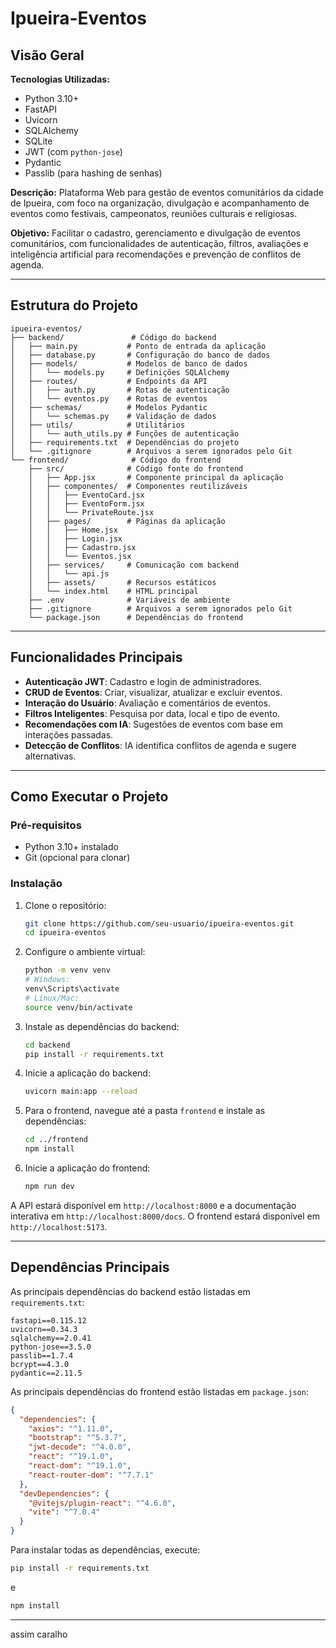 # Ipueira-Eventos

## Visão Geral

**Tecnologias Utilizadas:**

* Python 3.10+
* FastAPI
* Uvicorn
* SQLAlchemy
* SQLite
* JWT (com `python-jose`)
* Pydantic
* Passlib (para hashing de senhas)

**Descrição:**
Plataforma Web para gestão de eventos comunitários da cidade de Ipueira, com foco na organização, divulgação e acompanhamento de eventos como festivais, campeonatos, reuniões culturais e religiosas.

**Objetivo:**
Facilitar o cadastro, gerenciamento e divulgação de eventos comunitários, com funcionalidades de autenticação, filtros, avaliações e inteligência artificial para recomendações e prevenção de conflitos de agenda.

---

## Estrutura do Projeto

```
ipueira-eventos/
├── backend/               # Código do backend
│   ├── main.py           # Ponto de entrada da aplicação
│   ├── database.py       # Configuração do banco de dados
│   ├── models/           # Modelos de banco de dados
│   │   └── models.py     # Definições SQLAlchemy
│   ├── routes/           # Endpoints da API
│   │   ├── auth.py       # Rotas de autenticação
│   │   └── eventos.py    # Rotas de eventos
│   ├── schemas/          # Modelos Pydantic
│   │   └── schemas.py    # Validação de dados
│   ├── utils/            # Utilitários
│   │   └── auth_utils.py # Funções de autenticação
│   ├── requirements.txt  # Dependências do projeto
│   └── .gitignore        # Arquivos a serem ignorados pelo Git
└── frontend/              # Código do frontend
    ├── src/              # Código fonte do frontend
    │   ├── App.jsx       # Componente principal da aplicação
    │   ├── componentes/  # Componentes reutilizáveis
    │   │   ├── EventoCard.jsx
    │   │   ├── EventoForm.jsx
    │   │   └── PrivateRoute.jsx
    │   ├── pages/        # Páginas da aplicação
    │   │   ├── Home.jsx
    │   │   ├── Login.jsx
    │   │   ├── Cadastro.jsx
    │   │   └── Eventos.jsx
    │   ├── services/     # Comunicação com backend
    │   │   └── api.js
    │   ├── assets/       # Recursos estáticos
    │   └── index.html    # HTML principal
    ├── .env              # Variáveis de ambiente
    ├── .gitignore        # Arquivos a serem ignorados pelo Git
    └── package.json      # Dependências do frontend
```

---

## Funcionalidades Principais

* **Autenticação JWT**: Cadastro e login de administradores.
* **CRUD de Eventos**: Criar, visualizar, atualizar e excluir eventos.
* **Interação do Usuário**: Avaliação e comentários de eventos.
* **Filtros Inteligentes**: Pesquisa por data, local e tipo de evento.
* **Recomendações com IA**: Sugestões de eventos com base em interações passadas.
* **Detecção de Conflitos**: IA identifica conflitos de agenda e sugere alternativas.

---

## Como Executar o Projeto

### Pré-requisitos

* Python 3.10+ instalado
* Git (opcional para clonar)

### Instalação

1. Clone o repositório:

   ```bash
   git clone https://github.com/seu-usuario/ipueira-eventos.git
   cd ipueira-eventos
   ```

2. Configure o ambiente virtual:

   ```bash
   python -m venv venv
   # Windows:
   venv\Scripts\activate
   # Linux/Mac:
   source venv/bin/activate
   ```

3. Instale as dependências do backend:

   ```bash
   cd backend
   pip install -r requirements.txt
   ```

4. Inicie a aplicação do backend:

   ```bash
   uvicorn main:app --reload
   ```

5. Para o frontend, navegue até a pasta `frontend` e instale as dependências:

   ```bash
   cd ../frontend
   npm install
   ```

6. Inicie a aplicação do frontend:

   ```bash
   npm run dev
   ```

A API estará disponível em `http://localhost:8000` e a documentação interativa em `http://localhost:8000/docs`. O frontend estará disponível em `http://localhost:5173`.

---

## Dependências Principais

As principais dependências do backend estão listadas em `requirements.txt`:

```
fastapi==0.115.12
uvicorn==0.34.3
sqlalchemy==2.0.41
python-jose==3.5.0
passlib==1.7.4
bcrypt==4.3.0
pydantic==2.11.5
```

As principais dependências do frontend estão listadas em `package.json`:

```json
{
  "dependencies": {
    "axios": "^1.11.0",
    "bootstrap": "^5.3.7",
    "jwt-decode": "^4.0.0",
    "react": "^19.1.0",
    "react-dom": "^19.1.0",
    "react-router-dom": "^7.7.1"
  },
  "devDependencies": {
    "@vitejs/plugin-react": "^4.6.0",
    "vite": "^7.0.4"
  }
}
```

Para instalar todas as dependências, execute:

```bash
pip install -r requirements.txt
```

e

```bash
npm install
```

---

assim caralho
